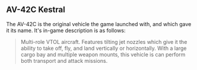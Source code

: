 ## AV-42C Kestral

The AV-42C is the original vehicle the game launched with, and which gave it
its name. It's in-game description is as follows:

> Multi-role VTOL aircraft. Features tilting jet nozzles which give it the
> ability to take off, fly, and land vertically or horizontally. With a large
> cargo bay and multiple weapon mounts, this vehicle is can perform both
> transport and attack missions.
